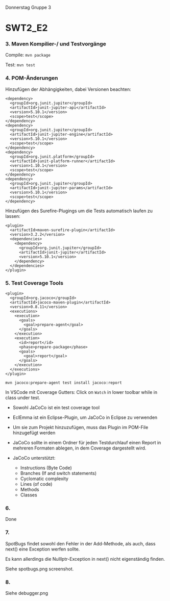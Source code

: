 Donnerstag Gruppe 3

# SWT2_E2

### 3. Maven Kompilier-/ und Testvorgänge

Compile: `mvn package`

Test: `mvn test`

### 4. POM-Änderungen

Hinzufügen der Abhängigkeiten, dabei Versionen beachten:

    <dependency>
      <groupId>org.junit.jupiter</groupId>
      <artifactId>junit-jupiter-api</artifactId>
      <version>5.10.1</version>
      <scope>test</scope>
    </dependency>
    <dependency>
      <groupId>org.junit.jupiter</groupId>
      <artifactId>junit-jupiter-engine</artifactId>
      <version>5.10.1</version>
      <scope>test</scope>
    </dependency>
    <dependency>
      <groupId>org.junit.platform</groupId>
      <artifactId>junit-platform-runner</artifactId>
      <version>1.10.1</version>
      <scope>test</scope>
    </dependency>
    <dependency>
      <groupId>org.junit.jupiter</groupId>
      <artifactId>junit-jupiter-params</artifactId>
      <version>5.10.1</version>
      <scope>test</scope>
    </dependency>

Hinzufügen des Surefire-Plugings um die Tests automatisch laufen zu lassen:

    <plugin>
      <artifactId>maven-surefire-plugin</artifactId>
      <version>3.2.2</version>
      <dependencies>
        <dependency>
          <groupId>org.junit.jupiter</groupId>
          <artifactId>junit-jupiter</artifactId>
          <version>5.10.1</version>
        </dependency>
      </dependencies>
    </plugin>


### 5. Test Coverage Tools

    <plugin>
      <groupId>org.jacoco</groupId>
      <artifactId>jacoco-maven-plugin</artifactId>
      <version>0.8.11</version>
      <executions>
        <execution>
          <goals>
            <goal>prepare-agent</goal>
          </goals>
        </execution>
        <execution>
          <id>report</id>
          <phase>prepare-package</phase>
          <goals>
            <goal>report</goal>
          </goals>
        </execution>
      </executions>
    </plugin>

`mvn jacoco:prepare-agent test install jacoco:report`

In VSCode mit Coverage Gutters: Click on `Watch` in lower toolbar while in class under test.

- Sowohl JaCoCo ist ein test coverage tool
- EclEmma ist ein Eclipse-Plugin, um JaCoCo in Eclipse zu verwenden
- Um sie zum Projekt hinzuzufügen, muss das Plugin im POM-File hinzugefügt werden
- JaCoCo sollte in einem Ordner für jeden Testdurchlauf einen Report in mehreren Formaten ablegen, in dem Coverage dargestellt wird.

- JaCoCo unterstützt:
  - Instructions (Byte Code)
  - Branches (If and switch statements)
  - Cyclomatic complexity
  - Lines (of code)
  - Methods
  - Classes


### 6. 
Done

### 7. 
SpotBugs findet sowohl den Fehler in der Add-Methode, 
als auch, dass next() eine Exception werfen sollte.

Es kann allerdings die Nulllptr-Exception in next()
nicht eigenständig finden.

Siehe spotbugs.png screenshot.

### 8.
Siehe debugger.png
